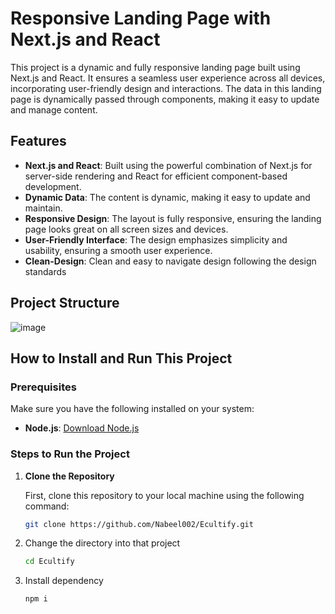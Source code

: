 # Responsive Landing Page with Next.js and React

This project is a dynamic and fully responsive landing page built using Next.js and React. It ensures a seamless user experience across all devices, incorporating user-friendly design and interactions. The data in this landing page is dynamically passed through components, making it easy to update and manage content.

## Features

- **Next.js and React**: Built using the powerful combination of Next.js for server-side rendering and React for efficient component-based development.
- **Dynamic Data**: The content is dynamic, making it easy to update and maintain.
- **Responsive Design**: The layout is fully responsive, ensuring the landing page looks great on all screen sizes and devices.
- **User-Friendly Interface**: The design emphasizes simplicity and usability, ensuring a smooth user experience.
- **Clean-Design**: Clean and easy to navigate design following the design standards


## Project Structure

![image](https://github.com/user-attachments/assets/4f3d56d8-052a-4007-9714-a8030fe406b2)


## How to Install and Run This Project

### Prerequisites

Make sure you have the following installed on your system:

- **Node.js**: [Download Node.js](https://nodejs.org/)

### Steps to Run the Project

1. **Clone the Repository**

   First, clone this repository to your local machine using the following command:

   ```bash
   git clone https://github.com/Nabeel002/Ecultify.git
   
2. Change the directory into that project
   ```bash
   cd Ecultify

3. Install dependency
   ```bash
   npm i







